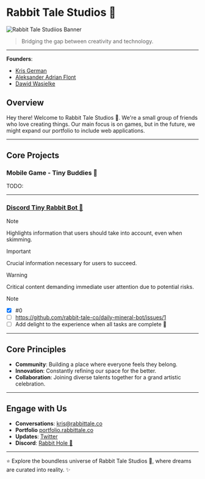 # Rabbit Tale Studios 🐇
![Rabbit Tale Studiios Banner](https://portfolio.rabbittale.co/og.png)

> Bridging the gap between creativity and technology.

---

**Founders**:
- [Kris German](https://github.com/rabbit-tale-co)
- [Aleksander Adrian Flont](https://github.com/SquareShox)
- [Dawid Wasielke](https://github.com/xterios)

## Overview

Hey there! Welcome to Rabbit Tale Studios 🐇.
We're a small group of friends who love creating things. Our main focus is on games, but in the future, we might expand our portfolio to include web applications.

---

## Core Projects

### Mobile Game - Tiny Buddies 🐇

TODO:

---

### [Discord Tiny Rabbit Bot 🐇](https://github.com/rabbit-tale-co/tinyRabbit)

> [!NOTE]
> Highlights information that users should take into account, even when skimming.

> [!IMPORTANT]
> Crucial information necessary for users to succeed.

> [!WARNING]
> Critical content demanding immediate user attention due to potential risks.

> [!NOTE]
> - [x] #0
> - [ ] https://github.com/rabbit-tale-co/daily-mineral-bot/issues/1
> - [ ] Add delight to the experience when all tasks are complete :tada:

---

## Core Principles

- **Community**: Building a place where everyone feels they belong.
- **Innovation**: Constantly refining our space for the better.
- **Collaboration**: Joining diverse talents together for a grand artistic celebration.

---

## Engage with Us

- **Conversations**: [kris@rabbittale.co](mailto:kris@rabbittale.co)
- **Portfolio** [portfolio.rabbittale.co](https://portfolio.rabbittale.co)
- **Updates**: [Twitter](https://twitter.com/rabbit-tale-co)
- **Discord**: [Rabbit Hole 🐇](https://discord.gg/kX7PETs6QT)

---

⭐️ Explore the boundless universe of Rabbit Tale Studios 🐇, where dreams are curated into reality. ✨
